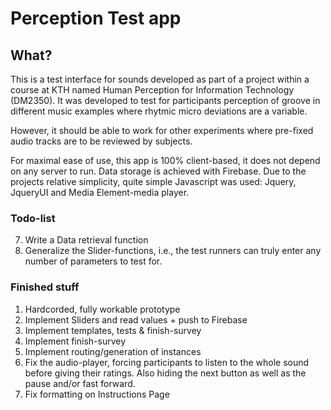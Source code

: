 # Perception Test app

## What?

This is a test interface for sounds developed as part of a project within a course at KTH named Human Perception for Information Technology (DM2350). It was developed to test for participants perception of groove in different music examples where rhytmic micro deviations are a variable.

However, it should be able to work for other experiments where pre-fixed audio tracks are to be reviewed by subjects.

For maximal ease of use, this app is 100% client-based, it does not depend on any server to run. Data storage is achieved with Firebase. Due to the projects relative simplicity, quite simple Javascript was used: Jquery, JqueryUI and Media Element-media player.

### Todo-list


7. Write a Data retrieval function
8. Generalize the Slider-functions, i.e., the test runners can truly enter any number of parameters to test for. 

### Finished stuff

1. Hardcorded, fully workable prototype
1. Implement Sliders and read values + push to Firebase
2. Implement templates, tests & finish-survey
3. Implement finish-survey
4. Implement routing/generation of instances
5. Fix the audio-player, forcing participants to listen to the whole sound before giving their ratings. Also hiding the next button as well as the pause and/or fast forward.
6. Fix formatting on Instructions Page 